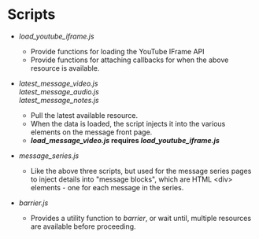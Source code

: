 # Scripts

* *load_youtube_iframe.js*
    * Provide functions for loading the YouTube IFrame API
    * Provide functions for attaching callbacks for when the above resource is available.

* *latest_message_video.js*<br>
  *latest_message_audio.js*<br>
  *latest_message_notes.js*
    * Pull the latest available resource.
    * When the data is loaded, the script injects it into the various elements on the message front page.
    * ***load_message_video.js* requires *load_youtube_iframe.js***

* *message_series.js*
    * Like the above three scripts, but used for the message series pages to inject details into "message blocks", which are HTML \<div> elements - one for each message in the series.

* *barrier.js*
    * Provides a utility function to *barrier*, or wait until, multiple resources are available before proceeding.
